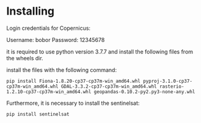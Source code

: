# Installing

Login credentials for Copernicus:

Username: bobor
Password: 12345678

it is required to use python version 3.7.7 and install the following files from the wheels dir.

install the files with the following command:
```
pip install Fiona-1.8.20-cp37-cp37m-win_amd64.whl pyproj-3.1.0-cp37-cp37m-win_amd64.whl GDAL-3.3.2-cp37-cp37m-win_amd64.whl rasterio-1.2.10-cp37-cp37m-win_amd64.whl geopandas-0.10.2-py2.py3-none-any.whl
```

Furthermore, it is necessary to install the sentinelsat:

```
pip install sentinelsat
```
